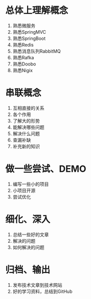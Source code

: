 # 总体上理解概念
1. 熟悉微服务
1. 熟悉SpringMVC
1. 熟悉SpringBoot
1. 熟悉Redis
1. 熟悉消息队列RabbitMQ
1. 熟悉Rafka
1. 熟悉Doobo
1. 熟悉Nigix


# 串联概念
1. 互相直接的关系
1. 各个作用
1. 了解大的形势
1. 能解决哪些问题
1. 解决什么问题
1. 查漏补缺
1. 补充新的知识


# 做一些尝试、DEMO
1. 编写一些小的项目
1. 小项目开源
1. 尝试优化



# 细化、深入
1. 总结一些好的文章
1. 解决的问题
1. 如何解决的问题


# 归档、输出
1. 发布技术文章到技术网站
1. 好的学习资料，总结到GitHub
